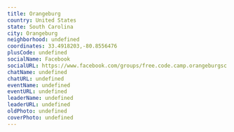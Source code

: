 ```yaml
---
title: Orangeburg
country: United States
state: South Carolina
city: Orangeburg
neighborhood: undefined
coordinates: 33.4918203,-80.8556476
plusCode: undefined
socialName: Facebook
socialURL: https://www.facebook.com/groups/free.code.camp.orangeburgsc
chatName: undefined
chatURL: undefined
eventName: undefined
eventURL: undefined
leaderName: undefined
leaderURL: undefined
oldPhoto: undefined
coverPhoto: undefined
---
```

